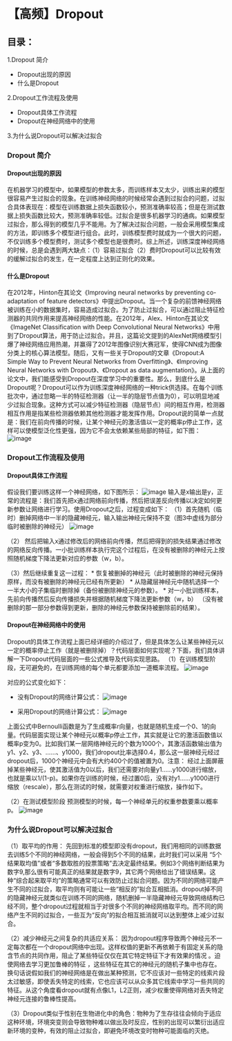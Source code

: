 # 【高频】Dropout
## 目录：
1.Dropout 简介
* Dropout出现的原因
* 什么是Dropout

2.Dropout工作流程及使用

* Dropout具体工作流程
* Dropout在神经网络中的使用

3.为什么说Dropout可以解决过拟合

### Dropout 简介
#### Dropout出现的原因
     
   在机器学习的模型中，如果模型的参数太多，而训练样本又太少，训练出来的模型很容易产生过拟合的现象。在训练神经网络的时候经常会遇到过拟合的问题，过拟合具体表现在：模型在训练数据上损失函数较小，预测准确率较高；但是在测试数据上损失函数比较大，预测准确率较低。过拟合是很多机器学习的通病。如果模型过拟合，那么得到的模型几乎不能用。为了解决过拟合问题，一般会采用模型集成的方法，即训练多个模型进行组合。此时，训练模型费时就成为一个很大的问题，不仅训练多个模型费时，测试多个模型也是很费时。综上所述，训练深度神经网络的时候，总是会遇到两大缺点：（1）容易过拟合（2）费时Dropout可以比较有效的缓解过拟合的发生，在一定程度上达到正则化的效果。
#### 什么是Dropout
  

   在2012年，Hinton在其论文《Improving neural networks by preventing co-adaptation of feature detectors》中提出Dropout。当一个复杂的前馈神经网络被训练在小的数据集时，容易造成过拟合。为了防止过拟合，可以通过阻止特征检测器的共同作用来提高神经网络的性能。在2012年，Alex、Hinton在其论文《ImageNet Classification with Deep Convolutional Neural Networks》中用到了Dropout算法，用于防止过拟合。并且，这篇论文提到的AlexNet网络模型引爆了神经网络应用热潮，并赢得了2012年图像识别大赛冠军，使得CNN成为图像分类上的核心算法模型。随后，又有一些关于Dropout的文章《Dropout:A Simple Way to Prevent Neural Networks from Overfitting》、《Improving Neural Networks with Dropout》、《Dropout as data augmentation》。从上面的论文中，我们能感受到Dropout在深度学习中的重要性。那么，到底什么是Dropout呢？Dropout可以作为训练深度神经网络的一种trick供选择。在每个训练批次中，通过忽略一半的特征检测器（让一半的隐层节点值为0），可以明显地减少过拟合现象。这种方式可以减少特征检测器（隐层节点）间的相互作用，检测器相互作用是指某些检测器依赖其他检测器才能发挥作用。Dropout说的简单一点就是：我们在前向传播的时候，让某个神经元的激活值以一定的概率p停止工作，这样可以使模型泛化性更强，因为它不会太依赖某些局部的特征，如下图：
   ![image](https://user-images.githubusercontent.com/59279781/120581171-ea304780-c45c-11eb-9de0-cf4cc2bb9322.png)

   
  
### Dropout工作流程及使用
 
#### Dropout具体工作流程
假设我们要训练这样一个神经网络，如下图所示：
  ![image](https://user-images.githubusercontent.com/59279781/120581235-09c77000-c45d-11eb-9309-1aa8f0b97ce9.png)
输入是x输出是y，正常的流程是：我们首先把x通过网络前向传播，然后把误差反向传播以决定如何更新参数让网络进行学习。使用Dropout之后，过程变成如下：
（1）首先随机（临时）删掉网络中一半的隐藏神经元，输入输出神经元保持不变（图3中虚线为部分临时被删除的神经元）
![image](https://user-images.githubusercontent.com/59279781/120581271-1cda4000-c45d-11eb-9612-57ebd3143a9e.png)

（2） 然后把输入x通过修改后的网络前向传播，然后把得到的损失结果通过修改的网络反向传播。一小批训练样本执行完这个过程后，在没有被删除的神经元上按照随机梯度下降法更新对应的参数（w，b）。

（3）然后继续重复这一过程：
    * 恢复被删掉的神经元（此时被删除的神经元保持原样，而没有被删除的神经元已经有所更新）
    * 从隐藏层神经元中随机选择一个一半大小的子集临时删除掉（备份被删除神经元的参数）。
    * 对一小批训练样本，先前向传播然后反向传播损失并根据随机梯度下降法更新参数（w，b） （没有被删除的那一部分参数得到更新，删除的神经元参数保持被删除前的结果）。

#### Dropout在神经网络中的使用
  
  Dropout的具体工作流程上面已经详细的介绍过了，但是具体怎么让某些神经元以一定的概率停止工作（就是被删除掉）？代码层面如何实现呢？下面，我们具体讲解一下Dropout代码层面的一些公式推导及代码实现思路。
  （1）在训练模型阶段，无可避免的，在训练网络的每个单元都要添加一道概率流程。
      ![image](https://user-images.githubusercontent.com/59279781/120581398-56ab4680-c45d-11eb-8695-b5fab0b9719b.png)

   对应的公式变化如下：
   * 没有Dropout的网络计算公式：
        ![image](https://user-images.githubusercontent.com/59279781/120581465-72165180-c45d-11eb-940f-298c884f4bae.png)
      
   * 采用Dropout的网络计算公式：
        ![image](https://user-images.githubusercontent.com/59279781/120581481-7b072300-c45d-11eb-8833-0c3701575b5a.png)

  上面公式中Bernoulli函数是为了生成概率r向量，也就是随机生成一个0、1的向量。代码层面实现让某个神经元以概率p停止工作，其实就是让它的激活函数值以概率p变为0。比如我们某一层网络神经元的个数为1000个，其激活函数输出值为y1、y2、y3、......、y1000，我们dropout比率选择0.4，那么这一层神经元经过dropout后，1000个神经元中会有大约400个的值被置为0。注意： 经过上面屏蔽掉某些神经元，使其激活值为0以后，我们还需要对向量y1……y1000进行缩放，也就是乘以1/(1-p)。如果你在训练的时候，经过置0后，没有对y1……y1000进行缩放（rescale），那么在测试的时候，就需要对权重进行缩放，操作如下。

  （2）在测试模型阶段
    预测模型的时候，每一个神经单元的权重参数要乘以概率p。
        ![image](https://user-images.githubusercontent.com/59279781/120581615-ae49b200-c45d-11eb-9f65-8c662d942f5b.png)
        
### 为什么说Dropout可以解决过拟合

（1）取平均的作用： 先回到标准的模型即没有dropout，我们用相同的训练数据去训练5个不同的神经网络，一般会得到5个不同的结果，此时我们可以采用 “5个结果取均值”或者“多数取胜的投票策略”去决定最终结果。例如3个网络判断结果为数字9,那么很有可能真正的结果就是数字9，其它两个网络给出了错误结果。这种“综合起来取平均”的策略通常可以有效防止过拟合问题。因为不同的网络可能产生不同的过拟合，取平均则有可能让一些“相反的”拟合互相抵消。dropout掉不同的隐藏神经元就类似在训练不同的网络，随机删掉一半隐藏神经元导致网络结构已经不同，整个dropout过程就相当于对很多个不同的神经网络取平均。而不同的网络产生不同的过拟合，一些互为“反向”的拟合相互抵消就可以达到整体上减少过拟合。

（2）减少神经元之间复杂的共适应关系： 因为dropout程序导致两个神经元不一定每次都在一个dropout网络中出现。这样权值的更新不再依赖于有固定关系的隐含节点的共同作用，阻止了某些特征仅仅在其它特定特征下才有效果的情况 。迫使网络去学习更加鲁棒的特征 ，这些特征在其它的神经元的随机子集中也存在。换句话说假如我们的神经网络是在做出某种预测，它不应该对一些特定的线索片段太过敏感，即使丢失特定的线索，它也应该可以从众多其它线索中学习一些共同的特征。从这个角度看dropout就有点像L1，L2正则，减少权重使得网络对丢失特定神经元连接的鲁棒性提高。

（3）Dropout类似于性别在生物进化中的角色：物种为了生存往往会倾向于适应这种环境，环境突变则会导致物种难以做出及时反应，性别的出现可以繁衍出适应新环境的变种，有效的阻止过拟合，即避免环境改变时物种可能面临的灭绝。
